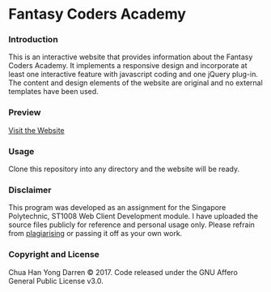 # Fantasy Coders Academy

### Introduction

This is an interactive website that provides information about the Fantasy Coders Academy. It implements a responsive design and 
incorporate at least one interactive feature with javascript coding and one jQuery plug-in. The content and design elements of the website are 
original and no external templates have been used.

### Preview

[Visit the Website](http://fcaca2.azurewebsites.net/)

### Usage

Clone this repository into any directory and the website will be ready.

### Disclaimer

This program was developed as an assignment for the Singapore Polytechnic, ST1008 Web Client Development module. I have uploaded the source files publicly for reference and personal usage only. Please refrain from [plagiarising](https://www.sp.edu.sg/sp/student-services/ssc-overview/student-handbook/intellectual-property-copyright-and-plagiarism) or passing it off as your own work. 

### Copyright and License 

Chua Han Yong Darren © 2017. Code released under the GNU Affero General Public License v3.0.

